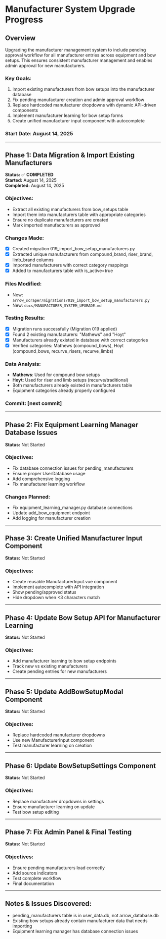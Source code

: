 # Manufacturer System Upgrade Progress

## Overview
Upgrading the manufacturer management system to include pending approval workflow for all manufacturer entries across equipment and bow setups. This ensures consistent manufacturer management and enables admin approval for new manufacturers.

### Key Goals:
1. Import existing manufacturers from bow setups into the manufacturer database
2. Fix pending manufacturer creation and admin approval workflow
3. Replace hardcoded manufacturer dropdowns with dynamic API-driven components
4. Implement manufacturer learning for bow setup forms
5. Create unified manufacturer input component with autocomplete

### Start Date: August 14, 2025

---

## Phase 1: Data Migration & Import Existing Manufacturers

**Status:** ✅ **COMPLETED**  
**Started:** August 14, 2025  
**Completed:** August 14, 2025

### Objectives:
- Extract all existing manufacturers from bow_setups table
- Import them into manufacturers table with appropriate categories
- Ensure no duplicate manufacturers are created
- Mark imported manufacturers as approved

### Changes Made:
- [x] Created migration 019_import_bow_setup_manufacturers.py
- [x] Extracted unique manufacturers from compound_brand, riser_brand, limb_brand columns
- [x] Imported manufacturers with correct category mappings
- [x] Added to manufacturers table with is_active=true

### Files Modified:
- New: `arrow_scraper/migrations/019_import_bow_setup_manufacturers.py`
- New: `docs/MANUFACTURER_SYSTEM_UPGRADE.md`

### Testing Results:
- [x] Migration runs successfully (Migration 019 applied)
- [x] Found 2 existing manufacturers: "Mathews" and "Hoyt" 
- [x] Manufacturers already existed in database with correct categories
- [x] Verified categories: Mathews (compound_bows), Hoyt (compound_bows, recurve_risers, recurve_limbs)

### Data Analysis:
- **Mathews**: Used for compound bow setups
- **Hoyt**: Used for riser and limb setups (recurve/traditional)
- Both manufacturers already existed in manufacturers table
- Equipment categories already properly configured

### Commit: [next commit]

---

## Phase 2: Fix Equipment Learning Manager Database Issues

**Status:** Not Started

### Objectives:
- Fix database connection issues for pending_manufacturers
- Ensure proper UserDatabase usage
- Add comprehensive logging
- Fix manufacturer learning workflow

### Changes Planned:
- Fix equipment_learning_manager.py database connections
- Update add_bow_equipment endpoint
- Add logging for manufacturer creation

---

## Phase 3: Create Unified Manufacturer Input Component

**Status:** Not Started

### Objectives:
- Create reusable ManufacturerInput.vue component
- Implement autocomplete with API integration
- Show pending/approved status
- Hide dropdown when <3 characters match

---

## Phase 4: Update Bow Setup API for Manufacturer Learning

**Status:** Not Started

### Objectives:
- Add manufacturer learning to bow setup endpoints
- Track new vs existing manufacturers
- Create pending entries for new manufacturers

---

## Phase 5: Update AddBowSetupModal Component

**Status:** Not Started

### Objectives:
- Replace hardcoded manufacturer dropdowns
- Use new ManufacturerInput component
- Test manufacturer learning on creation

---

## Phase 6: Update BowSetupSettings Component

**Status:** Not Started

### Objectives:
- Replace manufacturer dropdowns in settings
- Ensure manufacturer learning on update
- Test bow setup editing

---

## Phase 7: Fix Admin Panel & Final Testing

**Status:** Not Started

### Objectives:
- Ensure pending manufacturers load correctly
- Add source indicators
- Test complete workflow
- Final documentation

---

## Notes & Issues Discovered:
- pending_manufacturers table is in user_data.db, not arrow_database.db
- Existing bow setups already contain manufacturer data that needs importing
- Equipment learning manager has database connection issues